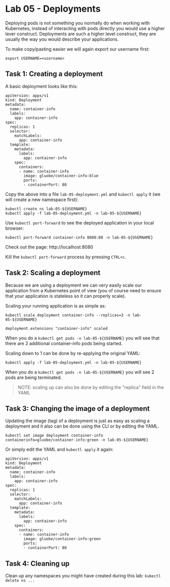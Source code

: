# Lab 05 - Deployments

Deploying pods is not something you normally do when working with Kubernetes, 
instead of interacting with pods directly you would use a higher lever 
construct.  Deployments are such a higher level construct, they are usually the 
way you would describe your applications.

To make copy/pasting easier we will again export our username first:

```
export USERNAME=<username>
```

## Task 1: Creating a deployment

A basic deployment looks like this:

```
apiVersion: apps/v1
kind: Deployment
metadata:
  name: container-info
  labels:
    app: container-info
spec:
  replicas: 1
  selector:
    matchLabels:
      app: container-info
  template:
    metadata:
      labels:
        app: container-info
    spec:
      containers:
      - name: container-info
        image: gluobe/container-info:blue
        ports:
        - containerPort: 80
```

Copy the above into a file `lab-05-deployment.yml` and `kubectl apply` it (we 
will create a new namespace first):

```
kubectl create ns lab-05-${USERNAME}
kubectl apply -f lab-05-deployment.yml -n lab-05-${USERNAME}
```

Use `kubectl port-forward` to see the deployed application in your local 
browser:

```
kubectl port-forward container-info 8080:80 -n lab-05-${USERNAME}
```

Check out the page: http://localhost:8080

Kill the `kubectl port-forward` process by pressing `CTRL+c`.

## Task 2: Scaling a deployment

Because we are using a deployment we can very easily scale our application from 
a Kubernetes point of view (you of course need to ensure that your application 
is stateless so it can properly scale).

Scaling your running application is as simple as:

```
kubectl scale deployment container-info --replicas=3 -n lab-05-${USERNAME}

deployment.extensions "container-info" scaled
```

When you do a `kubectl get pods -n lab-05-${USERNAME}` you will see that there 
are 2 additional container-info pods being started.

Scaling down to 1 can be done by re-applying the original YAML:

```
kubectl apply -f lab-05-deployment.yml -n lab-05-${USERNAME}
```

When you do a `kubectl get pods -n lab-05-${USERNAME}` you will see 2 pods are 
being terminated.

> NOTE: scaling up can also be done by editing the "replica" field in the YAML

## Task 3: Changing the image of a deployment

Updating the image (tag) of a deployment is just as easy as scaling a deployment 
and it also can be done using the CLI or by editing the YAML.

```
kubectl set image deployment container-info containerinfo=gluobe/container-info:green -n lab-05-${USERNAME}
```

Or simply edit the YAML and `kubectl apply` it again:

```
apiVersion: apps/v1
kind: Deployment
metadata:
  name: container-info
  labels:
    app: container-info
spec:
  replicas: 1
  selector:
    matchLabels:
      app: container-info
  template:
    metadata:
      labels:
        app: container-info
    spec:
      containers:
      - name: container-info
        image: gluobe/container-info:green
        ports:
        - containerPort: 80
```

## Task 4: Cleaning up

Clean up any namespaces you might have created during this lab: 
`kubectl delete ns ...`